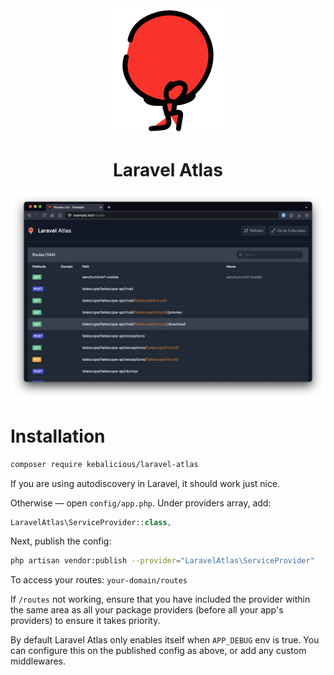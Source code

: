 <div align="center">
<img src="https://raw.githubusercontent.com/kebalicious/laravel-atlas/master/logo.png" alt="logo" width="200"/>

# Laravel Atlas

</div>

![Laravel Atlas](https://raw.githubusercontent.com/kebalicious/laravel-atlas/master/sample.png)

# Installation

```bash
composer require kebalicious/laravel-atlas
```

If you are using autodiscovery in Laravel, it should work just nice.

Otherwise — open `config/app.php`. Under providers array, add:

```php
LaravelAtlas\ServiceProvider::class,
```

Next, publish the config:

```bash
php artisan vendor:publish --provider="LaravelAtlas\ServiceProvider"
```

To access your routes: `your-domain/routes`

If `/routes` not working, ensure that you have included the provider within the same area as all your package providers (before all your app's providers) to ensure it takes priority.

By default Laravel Atlas only enables itself when `APP_DEBUG` env is true. You can configure this on the published config as above, or add any custom middlewares.
